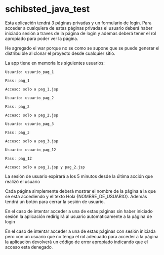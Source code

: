 # schibsted_java_test

Esta aplicación tendrá 3 páginas privadas y un formulario de login.
Para acceder a cualquiera de estas páginas privadas el usuario deberá haber iniciado sesión a traves de la página de login y ademas deberá tener el rol apropiado para poder ver la página.

He agregado el war porque no se como se supone que se puede generar el distribuible al clonar el proyecto desde cualquier sitio.

La app tiene en memoria los siguientes usuarios:
```
Usuario: usuario_pag_1

Pass: pag_1

Acceso: solo a pag_1.jsp

Usuario: usuario_pag_2

Pass: pag_2

Acceso: solo a pag_2.jsp

Usuario: usuario_pag_3

Pass: pag_3

Acceso: solo a pag_3.jsp

Usuario: usuario_pag_12

Pass: pag_12

Acceso: solo a pag_1.jsp y pag_2.jsp
```
La sesión de usuario expirará a los 5 minutos desde la última acción que realizó el usuario

Cada página simplemente deberá mostrar el nombre de la página a la que se esta accediendo y el texto Hola {NOMBRE_DE_USUARIO}. Además tendrá un botón para cerrar la sesión de usuario.

En el caso de intentar acceder a una de estas páginas sin haber iniciado sesión la aplicación redirigirá al usuario automáticamente a la página de login

En el caso de intentar acceder a una de estas páginas con sesión iniciada pero con un usuario que no tenga el rol adecuado para acceder a la página la aplicación devolverá un código de error apropiado indicando que el acceso esta denegado.
